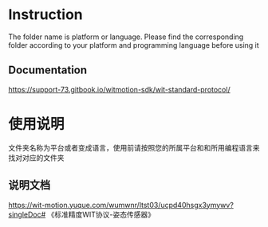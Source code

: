 # Instruction

The folder name is platform or language. Please find the corresponding folder according to your platform and programming language before using it

## Documentation

https://support-73.gitbook.io/witmotion-sdk/wit-standard-protocol/


# 使用说明

文件夹名称为平台或者变成语言，使用前请按照您的所属平台和和所用编程语言来找对对应的文件夹

## 说明文档

https://wit-motion.yuque.com/wumwnr/ltst03/ucpd40hsgx3ymywv?singleDoc# 《标准精度WIT协议-姿态传感器》




